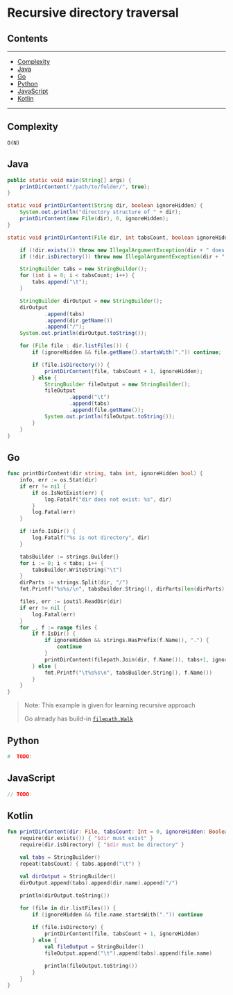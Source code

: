 # Recursive directory traversal

## Contents

---

- [Complexity](#complexity)
- [Java](#java)
- [Go](#go)
- [Python](#python)
- [JavaScript](#javascript)
- [Kotlin](#kotlin)

---


<div id="complexity"/>


## Complexity
`O(N)`

 

<div id="java"/>

## Java
```java
public static void main(String[] args) {
    printDirContent("/path/to/folder/", true);
}

static void printDirContent(String dir, boolean ignoreHidden) {
    System.out.println("directory structure of " + dir);
    printDirContent(new File(dir), 0, ignoreHidden);
}

static void printDirContent(File dir, int tabsCount, boolean ignoreHidden) {

    if (!dir.exists()) throw new IllegalArgumentException(dir + " does not exist");
    if (!dir.isDirectory()) throw new IllegalArgumentException(dir + " is not directory");

    StringBuilder tabs = new StringBuilder();
    for (int i = 0; i < tabsCount; i++) {
        tabs.append("\t");
    }

    StringBuilder dirOutput = new StringBuilder();
    dirOutput
            .append(tabs)
            .append(dir.getName())
            .append("/");
    System.out.println(dirOutput.toString());

    for (File file : dir.listFiles()) {
        if (ignoreHidden && file.getName().startsWith(".")) continue;

        if (file.isDirectory()) {
            printDirContent(file, tabsCount + 1, ignoreHidden);
        } else {
            StringBuilder fileOutput = new StringBuilder();
            fileOutput
                    .append("\t")
                    .append(tabs)
                    .append(file.getName());
            System.out.println(fileOutput.toString());
        }
    }
}
```



<div id="go"/>

## Go
```go
func printDirContent(dir string, tabs int, ignoreHidden bool) {
	info, err := os.Stat(dir)
	if err != nil {
		if os.IsNotExist(err) {
			log.Fatalf("dir does not exist: %s", dir)
		}
		log.Fatal(err)
	}

	if !info.IsDir() {
		log.Fatalf("%s is not directory", dir)
	}

	tabsBuilder := strings.Builder{}
	for i := 0; i < tabs; i++ {
		tabsBuilder.WriteString("\t")
	}
	dirParts := strings.Split(dir, "/")
	fmt.Printf("%s%s/\n", tabsBuilder.String(), dirParts[len(dirParts) - 1])

	files, err := ioutil.ReadDir(dir)
	if err != nil {
		log.Fatal(err)
	}
	for _, f := range files {
		if f.IsDir() {
			if ignoreHidden && strings.HasPrefix(f.Name(), ".") {
				continue
			}
			printDirContent(filepath.Join(dir, f.Name()), tabs+1, ignoreHidden)
		} else {
			fmt.Printf("\t%s%s\n", tabsBuilder.String(), f.Name())
		}
	}
}
```
> Note: This example is given for learning recursive approach 
> 
> Go already has build-in [`filepath.Walk`](https://golang.org/pkg/path/filepath/#example_Walk)


<div id="python"/>

## Python
```python
#  TODO:
```


<div id="javascript"/>

## JavaScript
```javascript
// TODO:
```


<div id="kotlin"/>

## Kotlin
```kotlin
fun printDirContent(dir: File, tabsCount: Int = 0, ignoreHidden: Boolean = true) {
    require(dir.exists()) { "$dir must exist" }
    require(dir.isDirectory) { "$dir must be directory" }

    val tabs = StringBuilder()
    repeat(tabsCount) { tabs.append("\t") }

    val dirOutput = StringBuilder()
    dirOutput.append(tabs).append(dir.name).append("/")
    
    println(dirOutput.toString())

    for (file in dir.listFiles()) {
        if (ignoreHidden && file.name.startsWith(".")) continue

        if (file.isDirectory) {
            printDirContent(file, tabsCount + 1, ignoreHidden)
        } else {
            val fileOutput = StringBuilder()
            fileOutput.append("\t").append(tabs).append(file.name)
            
            println(fileOutput.toString())
        }
    }
}
```
